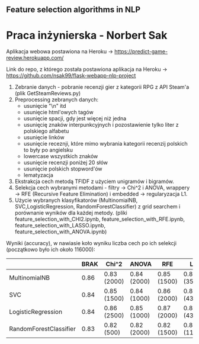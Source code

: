 ## Feature selection algorithms in NLP
# Praca inżynierska - Norbert Sak

Aplikacja webowa postawiona na Heroku -> https://predict-game-review.herokuapp.com/

Link do repo, z którego została postawiona aplikacja na Heroku -> https://github.com/nsak99/flask-webapp-nlp-project

1. Zebranie danych - pobranie recenzji gier z kategorii RPG z API Steam'a (plik GetSteamReviews.py)
2. Preprocessing zebranych danych:
    * usunięcie "\n" itd
    * usunięcie html'owych tagów
    * usunięcie spacji, gdy jest więcej niż jedna
    * usunięcię znaków interpunkcyjnych i pozostawienie tylko liter z polskiego alfabetu
    * usunięcie linków
    * usunięcie receznji, które mimo wybrania kategorii recenzij polskich to były po angielsku
    * lowercase wszystkich znaków
    * usunięcie recenzji poniżej 20 słów
    * usunięcie polskich stopword'ów
    * lematyzacja
3. Ekstrakcja cech metodą TFIDF z użyciem unigramów i bigramów.
4. Selekcja cech wybranymi metodami - filtry -> Chi^2 i ANOVA, wrappery -> RFE (Recursive Feature Elimination) i embedded -> regularyzacja L1.
5. Użycie wybranych klasyfikatorów (MultinomialNB, SVC,LogisticRegression, RandomForestClassifier) z grid searchem i porównanie wyników dla każdej metody.
(pliki feature_selection_with_CHI2.ipynb, feature_selection_with_RFE.ipynb, feature_selection_with_LASSO.ipynb, feature_selection_with_ANOVA.ipynb)

Wyniki (accuracy), w nawiasie koło wyniku liczba cech po ich selekcji (początkowo było ich około 116000):

|                         | BRAK  | Chi^2 | ANOVA | RFE   | L1    |
|-------------------------|-------|-------|-------|-------|-------|
| MultinomialNB           | 0.86  | 0.83 (2000)  | 0.84 (2000)  | 0.85 (1500)  | 0.84 (350)   |
| SVC                     | 0.84  | 0.85 (1500)  | 0.84 (1000)  | 0.86 (2000)  | 0.85 (434)   |
| LogisticRegression      | 0.84  | 0.86 (2500)  | 0.85 (1000)  | 0.87 (2000)  | 0.85 (434)   |
| RandomForestClassifier  | 0.83  | 0.82 (500)   | 0.82 (2000)  | 0.82 (1500)  | 0.82 (1128)  |
